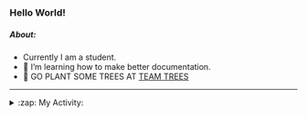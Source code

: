 ### Hello World!

##### About:
- Currently I am a student.
- 🌱 I’m learning how to make better documentation.
- 🌱 GO PLANT SOME TREES AT [TEAM TREES](https://teamtrees.org/)

---
<details>
  <summary>:zap: My Activity:</summary>
  
<!--START_SECTION:waka-->
![Code Time](http://img.shields.io/badge/Code%20Time-1%2C171%20hrs%2027%20mins-blue)

**I'm a Night 🦉** 

```text
🌞 Morning                1900 commits        ███░░░░░░░░░░░░░░░░░░░░░░   10.10 % 
🌆 Daytime                6403 commits        █████████░░░░░░░░░░░░░░░░   34.05 % 
🌃 Evening                5360 commits        ███████░░░░░░░░░░░░░░░░░░   28.50 % 
🌙 Night                  5144 commits        ███████░░░░░░░░░░░░░░░░░░   27.35 % 
```
📅 **I'm Most Productive on Wednesday** 

```text
Monday                   2652 commits        ████░░░░░░░░░░░░░░░░░░░░░   14.10 % 
Tuesday                  2570 commits        ███░░░░░░░░░░░░░░░░░░░░░░   13.67 % 
Wednesday                4400 commits        ██████░░░░░░░░░░░░░░░░░░░   23.40 % 
Thursday                 2425 commits        ███░░░░░░░░░░░░░░░░░░░░░░   12.89 % 
Friday                   1956 commits        ███░░░░░░░░░░░░░░░░░░░░░░   10.40 % 
Saturday                 1648 commits        ██░░░░░░░░░░░░░░░░░░░░░░░   08.76 % 
Sunday                   3156 commits        ████░░░░░░░░░░░░░░░░░░░░░   16.78 % 
```


📊 **This Week I Spent My Time On** 

```text
🔥 Editors: 
IntelliJ                 3 hrs 56 mins       █████████████░░░░░░░░░░░░   53.80 % 
VS Code                  3 hrs 23 mins       ████████████░░░░░░░░░░░░░   46.20 % 

🐱‍💻 Projects: 
intro                    3 hrs 48 mins       █████████████░░░░░░░░░░░░   52.04 % 
iris-flower-ml           3 hrs 23 mins       ████████████░░░░░░░░░░░░░   46.20 % 
android-demo             7 mins              ░░░░░░░░░░░░░░░░░░░░░░░░░   01.76 % 
Unknown Project          0 secs              ░░░░░░░░░░░░░░░░░░░░░░░░░   00.00 % 
```


 Last Updated on 27/08/2023 12:10:57 UTC
<!--END_SECTION:waka-->
</details>
